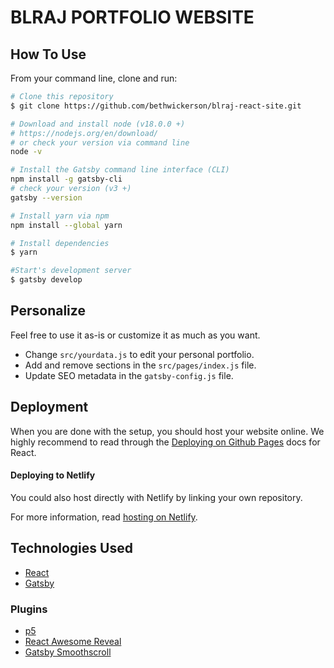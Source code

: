 # BLRAJ PORTFOLIO WEBSITE

## How To Use

From your command line, clone and run:

```bash
# Clone this repository
$ git clone https://github.com/bethwickerson/blraj-react-site.git

# Download and install node (v18.0.0 +)
# https://nodejs.org/en/download/
# or check your version via command line
node -v

# Install the Gatsby command line interface (CLI) 
npm install -g gatsby-cli
# check your version (v3 +)
gatsby --version

# Install yarn via npm
npm install --global yarn

# Install dependencies
$ yarn

#Start's development server
$ gatsby develop
```

## Personalize

Feel free to use it as-is or customize it as much as you want.
- Change `src/yourdata.js` to edit your personal portfolio. 
- Add and remove sections in the `src/pages/index.js` file.
- Update SEO metadata in the `gatsby-config.js` file.

## Deployment

When you are done with the setup, you should host your website online.
We highly recommend to read through the [Deploying on Github Pages](https://create-react-app.dev/docs/deployment/#github-pages) docs for React.

#### Deploying to Netlify

You could also host directly with Netlify by linking your own repository.

For more information, read [hosting on Netlify](https://create-react-app.dev/docs/deployment/#netlify).

## Technologies Used

- [React](https://reactjs.org/)
- [Gatsby](https://www.gatsbyjs.com/)

### Plugins
- [p5](https://www.npmjs.com/package/p5)
- [React Awesome Reveal](https://www.npmjs.com/package/react-awesome-reveal)
- [Gatsby Smoothscroll](https://www.gatsbyjs.com/plugins/gatsby-plugin-smoothscroll/)
